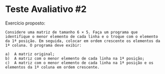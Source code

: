 # Teste Avaliativo #2

Exercício proposto:

    Considere uma matriz de tamanho 6 × 5. Faça um programa que identifique o menor elemento de cada linha e o troque com o elemento da 1ª posição. Em seguida, colocar em ordem crescente os elementos da 1ª coluna. O programa deve exibir:

    a)  A matriz original;
    b)  A matriz com o menor elemento de cada linha na 1ª posição;
    c)  A matriz com o menor elemento de cada linha na 1ª posição e os elementos da 1ª coluna em ordem crescente.